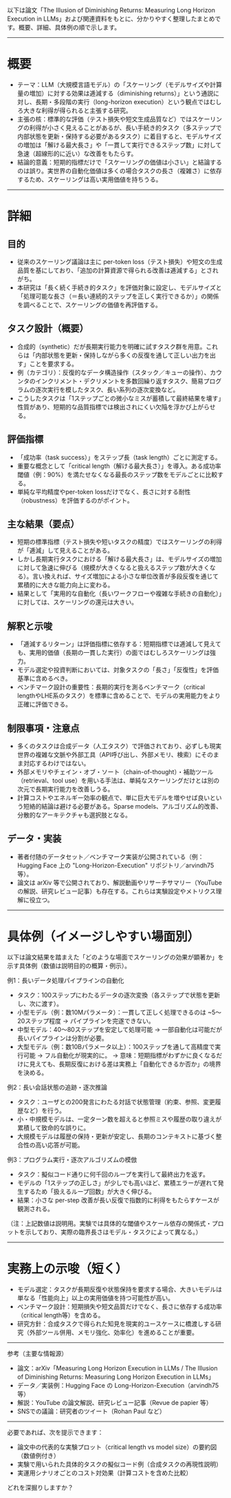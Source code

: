 以下は論文「The Illusion of Diminishing Returns: Measuring Long Horizon Execution in LLMs」および関連資料をもとに、分かりやすく整理したまとめです。概要、詳細、具体例の順で示します。

---

# 概要
- テーマ：LLM（大規模言語モデル）の「スケーリング（モデルサイズや計算量の増加）に対する効果は逓減する（diminishing returns）」という通説に対し、長期・多段階の実行（long-horizon execution）という観点ではむしろ大きな利得が得られると主張する研究。
- 主張の核：標準的な評価（テスト損失や短文生成品質など）ではスケーリングの利得が小さく見えることがあるが、長い手続き的タスク（多ステップで内部状態を更新・保持する必要があるタスク）に着目すると、モデルサイズの増加は「解ける最大長さ」や「一貫して実行できるステップ数」に対して急速（超線形的に近い）な改善をもたらす。
- 結論的意義：短期的指標だけで「スケーリングの価値は小さい」と結論するのは誤り。実世界の自動化価値は多くの場合タスクの長さ（複雑さ）に依存するため、スケーリングは高い実用価値を持ちうる。

---

# 詳細

## 目的
- 従来のスケーリング議論は主に per-token loss（テスト損失）や短文の生成品質を基にしており、「追加の計算資源で得られる改善は逓減する」とされがち。
- 本研究は「長く続く手続き的タスク」を評価対象に設定し、モデルサイズと「処理可能な長さ（＝長い連続的ステップを正しく実行できるか）」の関係を調べることで、スケーリングの価値を再評価する。

## タスク設計（概要）
- 合成的（synthetic）だが長期実行能力を明確に試すタスク群を用意。これらは「内部状態を更新・保持しながら多くの反復を通して正しい出力を出す」ことを要求する。
- 例（カテゴリ）：反復的なデータ構造操作（スタック／キューの操作）、カウンタのインクリメント・デクリメントを多数回繰り返すタスク、簡易プログラムの逐次実行を模したタスク、長い系列の逐次変換など。
- こうしたタスクは「1ステップごとの微小なミスが蓄積して最終結果を壊す」性質があり、短期的な品質指標では検出されにくい欠陥を浮かび上がらせる。

## 評価指標
- 「成功率（task success）」をステップ長（task length）ごとに測定する。
- 重要な概念として「critical length（解ける最大長さ）」を導入。ある成功率閾値（例：90%）を満たせなくなる最長のステップ数をモデルごとに比較する。
- 単純な平均精度やper-token lossだけでなく、長さに対する耐性（robustness）を評価するのがポイント。

## 主な結果（要点）
- 短期の標準指標（テスト損失や短いタスクの精度）ではスケーリングの利得が「逓減」して見えることがある。
- しかし長期実行タスクにおける「解ける最大長さ」は、モデルサイズの増加に対して急速に伸びる（規模が大きくなると扱えるステップ数が大きくなる）。言い換えれば、サイズ増加による小さな単位改善が多段反復を通じて累積的に大きな能力向上に変わる。
- 結果として「実用的な自動化（長いワークフローや複雑な手続きの自動化）」に対しては、スケーリングの還元は大きい。

## 解釈と示唆
- 「逓減するリターン」は評価指標に依存する：短期指標では逓減して見えても、実用的価値（長期の一貫した実行）の面ではむしろスケーリングは強力。
- モデル選定や投資判断においては、対象タスクの「長さ」「反復性」を評価基準に含めるべき。
- ベンチマーク設計の重要性：長期的実行を測るベンチマーク（critical lengthやLHE系のタスク）を標準に含めることで、モデルの実用能力をより正確に評価できる。

## 制限事項・注意点
- 多くのタスクは合成データ（人工タスク）で評価されており、必ずしも現実世界の複雑な文脈や外部工具（API呼び出し、外部メモリ、検索）にそのまま対応するわけではない。
- 外部メモリやチェイン・オブ・ソート（chain-of-thought）・補助ツール（retrieval、tool use）を用いる手法は、単純なスケーリングだけとは別の次元で長期実行能力を改善しうる。
- 計算コストやエネルギー効率の観点で、単に巨大モデルを増やせば良いという短絡的結論は避ける必要がある。Sparse models、アルゴリズム的改善、分散的なアーキテクチャも選択肢となる。

## データ・実装
- 著者付随のデータセット／ベンチマーク実装が公開されている（例：Hugging Face 上の "Long-Horizon-Execution" リポジトリ／arvindh75 等）。
- 論文は arXiv 等で公開されており、解説動画やリサーチサマリー（YouTube の解説、研究レビュー記事）も存在する。これらは実験設定やメトリクス理解に役立つ。

---

# 具体例（イメージしやすい場面別）
以下は論文結果を踏まえた「どのような場面でスケーリングの効果が顕著か」を示す具体例（数値は説明目的の概算・例示）。

例1：長いデータ処理パイプラインの自動化
- タスク：100ステップにわたるデータの逐次変換（各ステップで状態を更新し、次に渡す）。
- 小型モデル（例：数10Mパラメータ）：一貫して正しく処理できるのは ~5〜20ステップ程度 → パイプラインを完遂できない。
- 中型モデル：40〜80ステップを安定して処理可能 → 一部自動化は可能だが長いパイプラインは分割が必要。
- 大型モデル（例：数10Bパラメータ以上）：100ステップを通して高精度で実行可能 → フル自動化が現実的に。
→ 意味：短期指標がわずかに良くなるだけに見えても、長期反復における差は実務上「自動化できるか否か」の境界を決める。

例2：長い会話状態の追跡・逐次推論
- タスク：ユーザとの200発言にわたる対話で状態管理（約束、参照、変更履歴など）を行う。
- 小・中規模モデルは、一定ターン数を超えると参照ミスや履歴の取り違えが累積して致命的な誤りに。
- 大規模モデルは履歴の保持・更新が安定し、長期のコンテキストに基づく整合性の高い応答が可能。

例3：プログラム実行・逐次アルゴリズムの模倣
- タスク：擬似コード通りに何千回のループを実行して最終出力を返す。
- モデルの「1ステップの正しさ」が少しでも高いほど、累積エラーが遅れて発生するため「扱えるループ回数」が大きく伸びる。
- 結果：小さな per-step 改善が長い反復で指数的に利得をもたらすケースが観測される。

（注：上記数値は説明用。実験では具体的な閾値やスケール依存の関係式・プロットを示しており、実際の臨界長さはモデル・タスクによって異なる。）

---

# 実務上の示唆（短く）
- モデル選定：タスクが長期反復や状態保持を要求する場合、大きいモデルは単なる「性能向上」以上の実用価値を持つ可能性が高い。
- ベンチマーク設計：短期損失や短文品質だけでなく、長さに依存する成功率（critical length等）を含める。
- 研究方針：合成タスクで得られた知見を現実的ユースケースに橋渡しする研究（外部ツール併用、メモリ強化、効率化）を進めることが重要。

---

参考（主要な情報源）
- 論文：arXiv「Measuring Long Horizon Execution in LLMs / The Illusion of Diminishing Returns: Measuring Long Horizon Execution in LLMs」
- データ／実装例：Hugging Face の Long-Horizon-Execution（arvindh75 等）
- 解説：YouTube の論文解説、研究レビュー記事（Revue de papier 等）
- SNSでの議論：研究者のツイート（Rohan Paul など）

---

必要であれば、次を提示できます：
- 論文中の代表的な実験プロット（critical length vs model size）の要約図（数値例付き）
- 実験で用いられた具体的タスクの擬似コード例（合成タスクの再現性説明）
- 実運用シナリオごとのコスト対効果（計算コストを含めた比較）

どれを深掘りしますか？